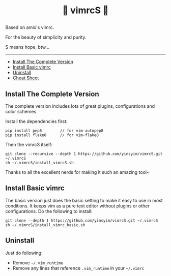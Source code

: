 # <p align="center"> :dolphin: vimrcS :whale2: </p>
  
Based on amix's vimrc.

For the beauty of simplicity and purity.

S means hope, btw...

-----

* [Install The Complete Version](#install-the-complete-version)
* [Install Basic vimrc](#install-basic-vimrc)
* [Uninstall](#uninstall)
* [Cheat Sheet](./cheat_sheet/)


## Install The Complete Version
The complete version includes lots of great plugins, configurations and color schemes.

Install the dependencies first:

    pip install pep8        // for vim-autopep8
    pip install flake8      // for vim-flake8

Then the vimrcS itself:

	git clone --recursive --depth 1 https://github.com/yinsyim/vimrcS.git ~/.vimrcS
	sh ~/.vimrcS/install_vimrcS.sh

Thanks to all the excellent nerds for making it such an amazing tool~ 


## Install Basic vimrc
The basic version just does the basic setting to make it easy to use in most conditions. It keeps vim as a pure text editor without plugins or other configurations. Do the following to install:
    
    git clone --depth 1 https://github.com/yinsyim/vimrcS.git ~/.vimrcS
	sh ~/.vimrcS/install_vimrc_basic.sh


## Uninstall

Just do following:
* Remove `~/.vim_runtime`
* Remove any lines that reference `.vim_runtime` in your `~/.vimrc`
